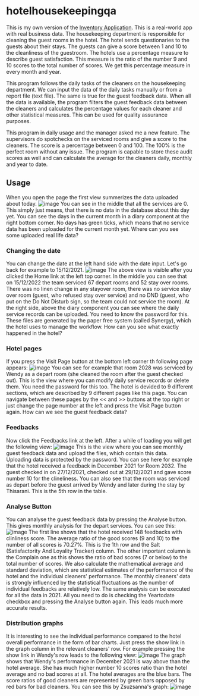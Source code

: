 # hotelhousekeepingqa

This is my own version of the
[Inventory Application](https://www.theodinproject.com/lessons/nodejs-inventory-application).
This is a real-world app with real business data. The housekeeping department is
responsible for cleaning the guest rooms in the hotel. The hotel sends
questionaries to the guests about their stays. The guests can give a score
between 1 and 10 to the cleanliness of the guestroom. The hotels use a
percentage measure to describe guest satisfaction. This measure is the ratio of
the number 9 and 10 scores to the total number of scores. We get this percentage
measure in every month and year.

This program follows the daily tasks of the cleaners on the housekeeping
department. We can input the data of the daily tasks manually or from a report
file (text file). The same is true for the guest feedback data. When all the
data is available, the program filters the guest feedback data between the
cleaners and calculates the percentage values for each cleaner and other
statistical measures. This can be used for quality assurance purposes.

This program in daily usage and the manager asked me a new feature. The
supervisors do spotchecks on the serviced rooms and give a score to the
cleaners. The score is a percentage between 0 and 100. The 100% is the perfect
room without any issue. The program is capable to store these audit scores as
well and can calculate the average for the cleaners daily, monthly and year to
date.

## Usage

When you open the page the first view summerizes the data uploaded about today. 
![image](https://user-images.githubusercontent.com/60119137/201473977-70d4bd85-3260-4cb5-bcc9-865202517c0e.png)
You can see in the middle that all the services are 0. This simply just means, that there is no data in the database
about this day yet. You can see the days in the current month in a diary component at the right bottom corner. 
No days has green ticks, which means that no service data has been uploaded for the current month yet. Where can you see
some uploaded real life data?

### Changing the date

You can change the date at the left hand side with the date input. Let's go back for example to 15/12/2021. 
![image](https://user-images.githubusercontent.com/60119137/201474375-ebbbb77b-357d-407b-99ad-7f0eafbf553f.png)
The above view is visible after you clicked the Home link at the left top corner. In the middle you can see
that on 15/12/2022 the team serviced 67 depart rooms and 52 stay over rooms. There was no linen change in any
stayover room, there was no service stay over room (guest, who refused stay over service) and no DND (guest, 
who put on the Do Not Disturb sign, so the team could not service the room). At the right side, above the diary
component you can see where the daily service records can be uploaded. You need to know the password for this.
These files are generated by the paper free system (called Synergy), which the hotel uses to manage the workflow.
How can you see what exactly happened in the hotel?

### Hotel pages

If you press the Visit Page button at the bottom left corner th following page appears:
![image](https://user-images.githubusercontent.com/60119137/201475814-04983da0-e6b0-4c9a-b10f-9d39da68a9a3.png)
You can see for example that room 2028 was serviced by Wendy as a depart room (she cleaned the room after 
the guest checked out). This is the view where you can modify daily service records or delete them. You need the
password for this too. The hotel is devided to 9 different sections, which are described by 9 different pages like
this page. You can navigate between these pages by the << and >> buttons at the top right or just change the page
number at the left and press the Visit Page button again. How can we see the guest feedback data?

### Feedbacks

Now click the Feedbacks link at the left. After a while of loading you will get the following view:
![image](https://user-images.githubusercontent.com/60119137/201476798-b88092cc-9244-490b-a2cc-f5b2597ff119.png)
This is the view where you can see monthly guest feedback data and upload the files, which contain this data. 
Uploading data is protected by the password. You can see here for example that the hotel received a feedback in
December 2021 for Room 2032. The guest checked in on 27/12/2021, checked out at 29/12/2021 and gave score number 10
for the clineliness. You can also see that the room was serviced as depart before the guest arrived by Wendy and
later during the stay by Thisarani. This is the 5th row in the table.

### Analyse Button

You can analyse the guest feedback data by pressing the Analyse button. This gives monthly analysis for the depart 
services. You can see this:
![image](https://user-images.githubusercontent.com/60119137/201477385-5d62d9b2-74a1-4b63-86ba-718d9e4ba2a2.png)
The first line shows that the hotel received 148 feedbacks with clinliness score. The average ratio of the good
scores (9 and 10) to the number of all scores is 70.27%. This is the 1th row and the Salt (Satisfactority And Loyality Tracker) 
column. The other important column is the Complain one as this shows the ratio of bad scores (7 or below) to the total number
of scores. We also calculate the mathematical average and standard deviation, which are statistical estimates of the performance 
of the hotel and the individual cleaners' performance. The monthly cleaners' data is strongly influenced by the statistical 
fluctuations as the number of individual feedbacks are relatively low. The same analysis can be executed for all the data in 2021.
All you need to do is checking the Yeartodate checkbox and pressing the Analyse button again. This leads much more accurate results.

### Distribution graphs

It is interesting to see the individual performance compared to the hotel overall performance in the form of bar charts. Just 
press the show link in the graph column in the relevant cleaners' row. For example pressing the show link in Wendy's row leads to
the following view:
![image](https://user-images.githubusercontent.com/60119137/201478336-b8ca0898-2d34-460f-bc43-9662e6e224a2.png)
The graph shows that Wendy's performance in December 2021 is way above than the hotel average. She has much higher number 10 scores
ratio than the hotel average and no bad scores at all. The hotel averages are the blue bars. The score ratios of good cleaners are 
represented by green bars opposed by red bars for bad cleaners. You can see this by Zsuzsanna's graph:
![image](https://user-images.githubusercontent.com/60119137/201478705-93019e5a-fd3f-42b9-8c38-b50f5030eb9a.png)
